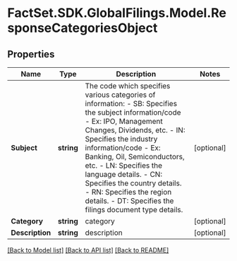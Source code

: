 # FactSet.SDK.GlobalFilings.Model.ResponseCategoriesObject

## Properties

Name | Type | Description | Notes
------------ | ------------- | ------------- | -------------
**Subject** | **string** | The code which specifies various categories of information: - SB: Specifies the subject information/code - Ex: IPO, Management Changes, Dividends, etc. - IN: Specifies the industry information/code - Ex: Banking, Oil, Semiconductors, etc. - LN: Specifies the language details. - CN: Specifies the country details. - RN: Specifies the region details. - DT: Specifies the filings document type details.  | [optional] 
**Category** | **string** | category | [optional] 
**Description** | **string** | description | [optional] 

[[Back to Model list]](../README.md#documentation-for-models) [[Back to API list]](../README.md#documentation-for-api-endpoints) [[Back to README]](../README.md)

